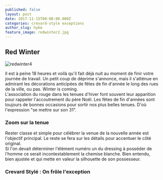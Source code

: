 ```yaml
---
published: false
layout: post
date: 2017-11-15T00:00:00.000Z
categories: crevard-style exceptions
author_slug: hyke
feature_image: redwinter2.jpg
---
```

## Red Winter

![redwinter4]({{site.url}}/{{site.baseurl}}img/redwinter4.jpg)

Il est à peine 18 heures et voilà qu'il fait déjà nuit au moment de finir votre journée de travail. Un petit coup de déprime s'annonce, mais il s'atténue en admirant les décorations anticipées de fêtes de fin d'année le long des rues de la ville, ou pas. Winter is coming.  
L'association du rouge dans les tenues d'hiver font souvent leur apparition pour rappeler l'accoutrement du père Noël. Les fêtes de fin d'années sont toujours de bonnes occasions pour sortir nos plus belles tenues. D'où l'expression "se mettre sur son 31". 


### Zoom sur la tenue

Rester classe et simple pour célébrer la venue de la nouvelle année est l'objectif principal. Le reste se fera sur les détails pour accentuer le côté original.  
Si l'on devait déterminer l'élément numéro un du dressing à posséder de l'homme ce serait incontestablement la chemise blanche. Bien entendu, bien ajustée et qui mette en valeur la silhouette de son possesseur.

### Crevard Stylé : On frôle l'exception
